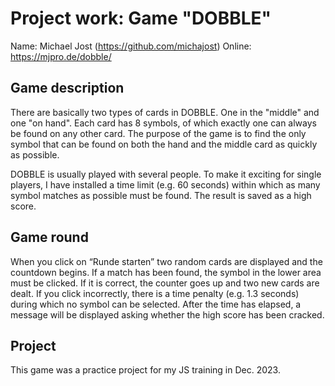 Project work: Game "DOBBLE"
============================

Name:           Michael Jost (https://github.com/michajost)
Online:         https://mjpro.de/dobble/


Game description
-----------------

There are basically two types of cards in DOBBLE. One in the "middle" and one "on hand". Each card has 8 symbols, of which exactly one can always be found on any other card. The purpose of the game is to find the only symbol that can be found on both the hand and the middle card as quickly as possible.

DOBBLE is usually played with several people. To make it exciting for single players, I have installed a time limit (e.g. 60 seconds) within which as many symbol matches as possible must be found. The result is saved as a high score.

Game round
----------
When you click on “Runde starten” two random cards are displayed and the countdown begins. If a match has been found, the symbol in the lower area must be clicked. If it is correct, the counter goes up and two new cards are dealt. If you click incorrectly, there is a time penalty (e.g. 1.3 seconds) during which no symbol can be selected. After the time has elapsed, a message will be displayed asking whether the high score has been cracked.

Project
---------------------------

This game was a practice project for my JS training in Dec. 2023.